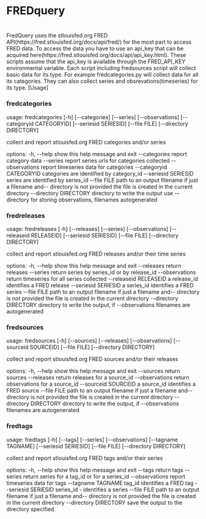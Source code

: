
# FREDquery
#

<p>
FredQuery uses the stlouisfed.org FRED
API(https://fred.stlouisfed.org/docs/api/fred/) for the most part to
access FRED data. To access the data you have to use an api_key that can
be acquired here(https://fred.stlouisfed.org/docs/api/api_key.html).
These scripts assume that the api_key is available through the FRED_API_KEY
environmental variable. Each script including fredsources
script will collect basic data for its type. For example
fredcategories.py will collect data for all its categories. They can
also collect series and obsrevations(timeseries) for its type.
</p〉


## [Usage]

### fredcategories
usage: fredcategories [-h] [--categories] [--series] [--observations] 
                    [--categoryid CATEGORYID] [--seriesid SERIESID] 
                    [--file FILE] [--directory DIRECTORY] 
 
collect and report stlouisfed.org FRED categories and/or series 
 
options: 
  -h, --help            show this help message and exit 
  --categories          report category data 
  --series              report series urls for categories collected 
  --observations        report timeseries data for categories 
  --categoryid CATEGORYID 
                        categories are identified by category_id 
  --seriesid SERIESID   series are identified by series_id 
  --file FILE           path to an output filename if just a filename and-- 
                        directory is not provided the file is created in the 
                        current directory 
  --directory DIRECTORY 
                        directory to write the output use --directory for 
                        storing observations, filenames autogenerated 
 
### fredreleases 
usage: fredreleases [-h] [--releases] [--series] [--observations] 
                    [--releaseid RELEASEID] [--seriesid SERIESID] 
                    [--file FILE] [--directory DIRECTORY] 
 
collect and report stlouisfed.org FRED releases and/or their time series 
 
options: 
  -h, --help            show this help message and exit 
  --releases            return releases 
  --series              return series by series_id or by release_id 
  --observations        return timeseries for all series collected 
  --releaseid RELEASEID 
                        a release_id identifies a FRED release 
  --seriesid SERIESID   a series_id identifies a FRED series 
  --file FILE           path to an output filename if just a filename and-- 
                        directory is not provided the file is created in the 
                        current directory 
  --directory DIRECTORY 
                        directory to write the output, if --observations 
                        filenames are autogenerated 
 
 
### fredsources 
usage: fredsources [-h] [--sources] [--releases] [--observations] 
                   [--sourceid SOURCEID] [--file FILE] [--directory DIRECTORY] 
 
collect and report stlouisfed.org FRED sources and/or their releases 
 
options: 
  -h, --help            show this help message and exit 
  --sources             return sources 
  --releases            return releases for a source_id 
  --observations        return observations for a source_id 
  --sourceid SOURCEID   a source_id identifies a FRED source 
  --file FILE           path to an output filename if just a filename and-- 
                        directory is not provided the file is created in the 
                        current directory 
  --directory DIRECTORY 
                        directory to write the output, if --observations 
                        filenames are autogenerated 
 
 
### fredtags 
usage: fredtags [-h] [--tags] [--series] [--observations] [--tagname TAGNAME] 
                [--seriesid SERIESID] [--file FILE] [--directory DIRECTORY] 
 
collect and report stlouisfed.org FRED tags and/or their series 
 
options: 
  -h, --help            show this help message and exit 
  --tags                return tags 
  --series              return series for a tag_id or for a series_id 
  --observations        report timeseries data for tags 
  --tagname TAGNAME     tag_id identifies a FRED tag 
  --seriesid SERIESID   series_id - identifies a series 
  --file FILE           path to an output filename if just a filename and-- 
                        directory is not provided the file is created in the 
                        current directory 
  --directory DIRECTORY 
                        save the output to the directory specified 
